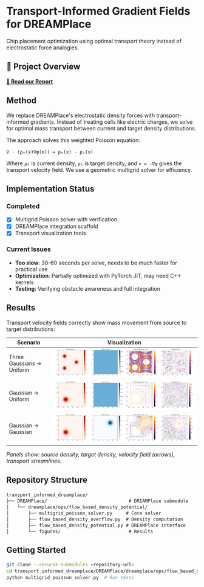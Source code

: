 # Transport-Informed Gradient Fields for DREAMPlace

Chip placement optimization using optimal transport theory instead of electrostatic force analogies.

## 📄 Project Overview

**[📖 Read our Report](./Transport_Informed_Gradient_Fields_for_DREAMPlace.pdf)**

## Method

We replace DREAMPlace's electrostatic density forces with transport-informed gradients. Instead of treating cells like electric charges, we solve for optimal mass transport between current and target density distributions.

The approach solves this weighted Poisson equation:
```
∇ · (ρ₀(x)∇φ(x)) = ρ₀(x) - ρ₁(x)
```

Where `ρ₀` is current density, `ρ₁` is target density, and `v = -∇φ` gives the transport velocity field. We use a geometric multigrid solver for efficiency.

## Implementation Status

### Completed
- [x] Multigrid Poisson solver with verification
- [x] DREAMPlace integration scaffold  
- [x] Transport visualization tools

### Current Issues
- **Too slow**: 30-60 seconds per solve, needs to be much faster for practical use
- **Optimization**: Partially optimized with PyTorch JIT, may need C++ kernels
- **Testing**: Verifying obstacle awareness and full integration

## Results

Transport velocity fields correctly show mass movement from source to target distributions:

| Scenario | Visualization |
|----------|---------------|
| Three Gaussians → Uniform | ![Multimodal](./dreamplace/ops/flow_based_density_potential/figures/multimodal_transport_256x256_10_v_cycles.png) |
| Gaussian → Uniform | ![Gaussian to Uniform](./dreamplace/ops/flow_based_density_potential/figures/transport_visualization_64x64_gauss_to_uniform.png) |
| Gaussian → Gaussian | ![Two Gaussians](./dreamplace/ops/flow_based_density_potential/figures/transport_visualization_64x64_two_gauss.png) |

*Panels show: source density, target density, velocity field (arrows), transport streamlines.*

## Repository Structure

```
transport_informed_dreamplace/
├── DREAMPlace/                              # DREAMPlace submodule
│   └── dreamplace/ops/flow_based_density_potential/
│       ├── multigrid_poisson_solver.py     # Core solver
│       ├── flow_based_density_overflow.py  # Density computation  
│       ├── flow_based_density_potential.py # DREAMPlace interface
│       └── figures/                         # Results
```

## Getting Started

```bash
git clone --recurse-submodules <repository-url>
cd transport_informed_dreamplace/DREAMPlace/dreamplace/ops/flow_based_density_potential/
python multigrid_poisson_solver.py  # Run tests
```
